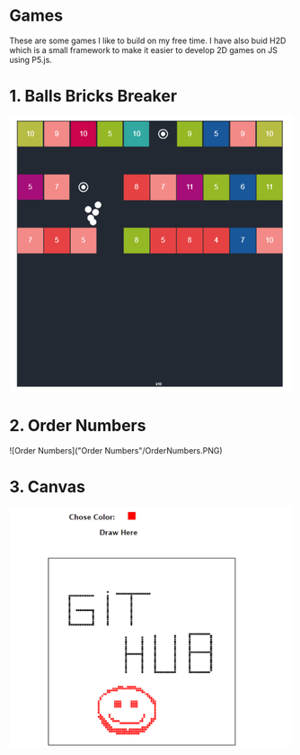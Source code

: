 # Games
These are some games I like to build on my free time. 
I have also buid H2D which is a small framework to make it easier to develop 2D games on JS using P5.js.

# 1. Balls Bricks Breaker
![Balls Bricks Breaker](bals.PNG)
# 2. Order Numbers
![Order Numbers]("Order Numbers"/OrderNumbers.PNG)
# 3. Canvas
![Canvas](Canvas/Canvas.PNG)
